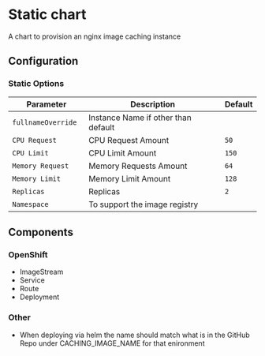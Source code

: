 # Static chart

A chart to provision an nginx image caching instance

## Configuration

### Static Options

| Parameter          | Description                        | Default                 |
| ------------------ | ---------------------------------- | ------------------      |
| `fullnameOverride `| Instance Name if other than default|                         |
| `CPU Request`      | CPU Request Amount                 | `50`                    |
| `CPU Limit`        | CPU Limit Amount                   | `150`                   |
| `Memory Request`   | Memory Requests Amount             | `64`                    |
| `Memory Limit`     | Memory Limit Amount                | `128`                   |
| `Replicas`         | Replicas                           | `2`                     |
| `Namespace`        | To support the image registry      |                         |


## Components
### OpenShift
- ImageStream
- Service
- Route 
- Deployment

### Other
- When deploying via helm the name should match what is in the GitHub Repo under CACHING_IMAGE_NAME for that enironment
